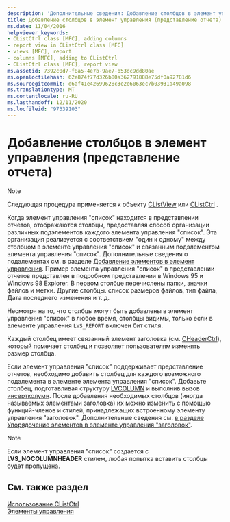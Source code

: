 ```yaml
---
description: 'Дополнительные сведения: Добавление столбцов в элемент управления (представление отчетов)'
title: Добавление столбцов в элемент управления (представление отчета)
ms.date: 11/04/2016
helpviewer_keywords:
- CListCtrl class [MFC], adding columns
- report view in CListCtrl class [MFC]
- views [MFC], report
- columns [MFC], adding to CListCtrl
- CListCtrl class [MFC], report view
ms.assetid: 7392c0d7-f8a5-4e7b-9ae7-b53dc9dd80ae
ms.openlocfilehash: 62e874f77d326b80a362791888e75df0a92781d6
ms.sourcegitcommit: d6af41e42699628c3e2e6063ec7b03931a49a098
ms.translationtype: MT
ms.contentlocale: ru-RU
ms.lasthandoff: 12/11/2020
ms.locfileid: "97339103"
---
```

# <a name="adding-columns-to-the-control-report-view"></a>Добавление столбцов в элемент управления (представление отчета)

> [!NOTE]
> Следующая процедура применяется к объекту [CListView](reference/clistview-class.md) или [CListCtrl](reference/clistctrl-class.md) .

Когда элемент управления "список" находится в представлении отчетов, отображаются столбцы, предоставляя способ организации различных подэлементов каждого элемента управления "список". Эта организация реализуется с соответствием "один к одному" между столбцом в элементе управления "список" и связанным подэлементом элемента управления "список". Дополнительные сведения о подэлементах см. в разделе [Добавление элементов в элемент управления](adding-items-to-the-control.md). Пример элемента управления "список" в представлении отчетов представлен в подробном представлении в Windows 95 и Windows 98 Explorer. В первом столбце перечислены папки, значки файлов и метки. Другие столбцы. список размеров файлов, тип файла, Дата последнего изменения и т. д.

Несмотря на то, что столбцы могут быть добавлены в элемент управления "список" в любое время, столбцы видимы, только если в элементе управления `LVS_REPORT` включен бит стиля.

Каждый столбец имеет связанный элемент заголовка (см. [CHeaderCtrl](reference/cheaderctrl-class.md)), который помечает столбец и позволяет пользователям изменять размер столбца.

Если элемент управления "список" поддерживает представление отчетов, необходимо добавить столбец для каждого возможного подэлемента в элементе элемента управления "список". Добавьте столбец, подготавливая структуру [LVCOLUMN](/windows/win32/api/commctrl/ns-commctrl-lvcolumnw) и выполнив вызов [инсертколумн](reference/clistctrl-class.md#insertcolumn). После добавления необходимых столбцов (иногда называемых элементами заголовка) их можно изменить с помощью функций-членов и стилей, принадлежащих встроенному элементу управления "заголовок". Дополнительные сведения см. [в разделе Упорядочение элементов в элементе управления "заголовок"](ordering-items-in-the-header-control.md).

> [!NOTE]
> Если элемент управления "список" создается с **LVS_NOCOLUMNHEADER** стилем, любая попытка вставить столбцы будет пропущена.

## <a name="see-also"></a>См. также раздел

[Использование CListCtrl](using-clistctrl.md)<br/>
[Элементы управления](controls-mfc.md)
